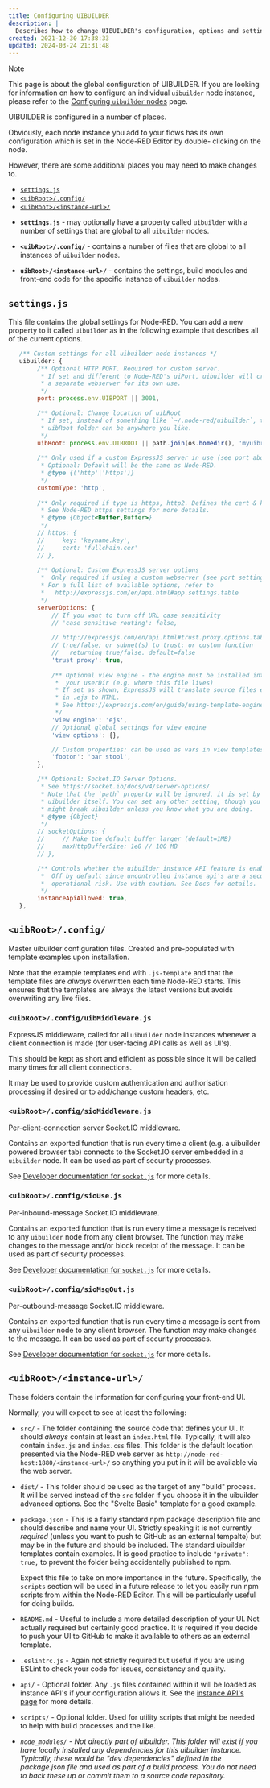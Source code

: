 ```yaml
---
title: Configuring UIBUILDER
description: |
  Describes how to change UIBUILDER's configuration, options and settings.
created: 2021-12-30 17:38:33
updated: 2024-03-24 21:31:48
---
```


> [!NOTE]
> This page is about the global configuration of UIBUILDER. If you are looking for information on how to configure an individual `uibuilder` node instance, please refer to the [Configuring `uibuilder` nodes](uib-node-configuration.md) page. 

UIBUILDER is configured in a number of places.

Obviously, each node instance you add to your flows has its own configuration which is set in the Node-RED Editor by double-
clicking on the node.

However, there are some additional places you may need to make changes to.

- [`settings.js`](#settingsjs)
- [`<uibRoot>/.config/`](#uibrootconfig)
- [`<uibRoot>/<instance-url>/`](#uibrootinstance-url)

* **`settings.js`** - may optionally have a property called `uibuilder` with a number of settings that are global to
  all `uibuilder` nodes.

* **`<uibRoot>/.config/`** - contains a number of files that are global to all instances of `uibuilder` nodes.

* **`uibRoot>/<instance-url>/`** - contains the settings, build modules and front-end code for the specific instance
  of `uibuilder` nodes.

## `settings.js`

This file contains the global settings for Node-RED. You can add a new property to it called `uibuilder` as in the following example that describes all of the current options.

```js
   /** Custom settings for all uibuilder node instances */
   uibuilder: {
        /** Optional HTTP PORT. Required for custom server.
         * If set and different to Node-RED's uiPort, uibuilder will create
         * a separate webserver for its own use.
         */
        port: process.env.UIBPORT || 3001,

        /** Optional: Change location of uibRoot
         * If set, instead of something like `~/.node-red/uibuilder`, the 
         * uibRoot folder can be anywhere you like.
         */
        uibRoot: process.env.UIBROOT || path.join(os.homedir(), 'myuibroot'),
        
        /** Only used if a custom ExpressJS server in use (see port above)
         * Optional: Default will be the same as Node-RED. 
         * @type {('http'|'https')} 
         */
        customType: 'http',
        
        /** Only required if type is https, http2. Defines the cert & key. 
         * See Node-RED https settings for more details.
         * @type {Object<Buffer,Buffer>}
         */
        // https: {
        //     key: 'keyname.key',
        //     cert: 'fullchain.cer'
        // },
        
        /** Optional: Custom ExpressJS server options
         *  Only required if using a custom webserver (see port setting above). 
         * For a full list of available options, refer to
         *   http://expressjs.com/en/api.html#app.settings.table
         */
        serverOptions: {
            // If you want to turn off URL case sensitivity
            // 'case sensitive routing': false,
            
            // http://expressjs.com/en/api.html#trust.proxy.options.table
            // true/false; or subnet(s) to trust; or custom function 
            //   returning true/false. default=false
            'trust proxy': true,
            
            /** Optional view engine - the engine must be installed into 
             *  your userDir (e.g. where this file lives)
             * If set as shown, ExpressJS will translate source files ending
             * in .ejs to HTML.
             * See https://expressjs.com/en/guide/using-template-engines.html
             */
            'view engine': 'ejs',
            // Optional global settings for view engine
            'view options': {},

            // Custom properties: can be used as vars in view templates
            'footon': 'bar stool',
        },

        /** Optional: Socket.IO Server Options. 
         * See https://socket.io/docs/v4/server-options/
         * Note that the `path` property will be ignored, it is set by 
         * uibuilder itself. You can set any other setting, though you 
         * might break uibuilder unless you know what you are doing.
         * @type {Object}
         */
        // socketOptions: {
        //     // Make the default buffer larger (default=1MB)
        //     maxHttpBufferSize: 1e8 // 100 MB
        // },

        /** Controls whether the uibuilder instance API feature is enabled
         *  Off by default since uncontrolled instance api's are a security and 
         *  operational risk. Use with caution. See Docs for details.
         */
        instanceApiAllowed: true,
   },
```

## `<uibRoot>/.config/`

Master uibuilder configuration files. Created and pre-populated with template examples upon installation.

Note that the example templates end with `.js-template` and that the template files are _always_ overwritten each time Node-RED starts. This ensures that the templates are always the latest versions but avoids overwriting any live files.

### `<uibRoot>/.config/uibMiddleware.js`

ExpressJS middleware, called for all `uibuilder` node instances whenever a client connection is made (for user-facing API calls as well as UI's).

This should be kept as short and efficient as possible since it will be called many times for all client connections.

It may be used to provide custom authentication and authorisation processing if desired or to add/change custom headers, etc.

### `<uibRoot>/.config/sioMiddleware.js`

Per-client-connection server Socket.IO middleware. 

Contains an exported function that is run every time a client (e.g. a uibuilder powered browser tab) connects to the Socket.IO server embedded in a `uibuilder` node. It can be used as part of security processes.

See [Developer documentation for `socket.js`](socket-js.md) for more details.

### `<uibRoot>/.config/sioUse.js`

Per-inbound-message Socket.IO middleware. 

Contains an exported function that is run every time a message is received to any `uibuilder` node from any client browser. The function may make changes to the message and/or block receipt of the message. It can be used as part of security processes.

See [Developer documentation for `socket.js`](socket-js.md) for more details.

### `<uibRoot>/.config/sioMsgOut.js`

Per-outbound-message Socket.IO middleware. 

Contains an exported function that is run every time a message is sent from any `uibuilder` node to any client browser. The function may make changes to the message. It can be used as part of security processes.

See [Developer documentation for `socket.js`](socket-js.md) for more details.

## `<uibRoot>/<instance-url>/`

These folders contain the information for configuring your front-end UI.

Normally, you will expect to see at least the following:

* `src/` - The folder containing the source code that defines your UI. It should _always_ contain at least an `index.html` file. Typically, it will also contain `index.js` and `index.css` files. This folder is the default location presented via the Node-RED web server as `http://node-red-host:1880/<instance-url>/` so anything you put in it will be available via the web server.

* `dist/` - This folder should be used as the target of any "build" process. It will be served instead of the `src` folder if you choose it in the uibuilder advanced options. See the "Svelte Basic" template for a good example.

* `package.json` - This is a fairly standard npm package description file and should describe and name your UI. Strictly speaking it is not currently _required_ (unless you want to push to GitHub as an external tempalte) but may be in the future and should be included. The standard uibuilder templates contain examples. It is good practice to include `"private": true,` to prevent the folder being accidentally published to npm.

   Expect this file to take on more importance in the future. Specifically, the `scripts` section will be used in a future release to let you easily run npm scripts from within the Node-RED Editor. This will be particularly useful for doing builds.

* `README.md` - Useful to include a more detailed description of your UI. Not actually required but certainly good practice. It _is_ required if you decide to push your UI to GitHub to make it available to others as an external template.

* `.eslintrc.js` - Again not strictly required but useful if you are using ESLint to check your code for issues, consistency and quality.

* `api/` - Optional folder. Any `.js` files contained within it will be loaded as instance API's if your configuration allows it. See the [instance API's page](instance-apis.md) for more details.

* `scripts/` - Optional folder. Used for utility scripts that might be needed to help with build processes and the like.

* _`node_modules/` - Not directly part of uibuilder. This folder will exist if you have locally installed any dependencies for this uibuilder instance. Typically, these would be "dev dependencies" defined in the package.json file and used as part of a build process. You do not need to back these up or commit them to a source code repository._
